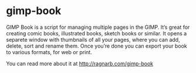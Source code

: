 gimp-book
=========
GIMP Book is a script for managing multiple pages in the GIMP. It’s great for creating comic books,
illustrated books, sketch books or similar. It opens a separete window with thumbnails of all your 
pages, where you can add, delete, sort and rename them. Once you’re done you can export your book to 
various formats, for web or print.

You can read more about it at http://ragnarb.com/gimp-book
